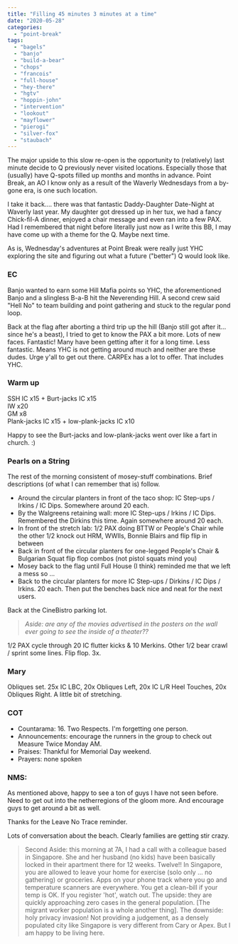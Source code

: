 ```yaml
---
title: "Filling 45 minutes 3 minutes at a time"
date: "2020-05-28"
categories: 
  - "point-break"
tags: 
  - "bagels"
  - "banjo"
  - "build-a-bear"
  - "chops"
  - "francois"
  - "full-house"
  - "hey-there"
  - "hgtv"
  - "hoppin-john"
  - "intervention"
  - "lookout"
  - "mayflower"
  - "pierogi"
  - "silver-fox"
  - "staubach"
---
```


The major upside to this slow re-open is the opportunity to (relatively) last minute decide to Q previously never visited locations. Especially those that (usually) have Q-spots filled up months and months in advance. Point Break, an AO I know only as a result of the Waverly Wednesdays from a by-gone era, is one such location.

I take it back.... there was that fantastic Daddy-Daughter Date-Night at Waverly last year. My daughter got dressed up in her tux, we had a fancy Chick-fil-A dinner, enjoyed a chair message and even ran into a few PAX. Had I remembered that night before literally just now as I write this BB, I may have come up with a theme for the Q. Maybe next time.

As is, Wednesday's adventures at Point Break were really just YHC exploring the site and figuring out what a future ("better") Q would look like.

### EC

Banjo wanted to earn some Hill Mafia points so YHC, the aforementioned Banjo and a slingless B-a-B hit the Neverending Hill. A second crew said "Hell No" to team building and point gathering and stuck to the regular pond loop.

Back at the flag after aborting a third trip up the hill (Banjo still got after it... since he's a beast), I tried to get to know the PAX a bit more. Lots of new faces. Fantastic! Many have been getting after it for a long time. Less fantastic. Means YHC is not getting around much and neither are these dudes. Urge y'all to get out there. CARPEx has a lot to offer. That includes YHC.

### Warm up

SSH IC x15 + Burt-jacks IC x15  
IW x20  
GM x8  
Plank-jacks IC x15 + low-plank-jacks IC x10

Happy to see the Burt-jacks and low-plank-jacks went over like a fart in church. :)

### Pearls on a String

The rest of the morning consistent of mosey-stuff combinations. Brief descriptions (of what I can remember that is) follow.

- Around the circular planters in front of the taco shop: IC Step-ups / Irkins / IC Dips. Somewhere around 20 each.
- By the Walgreens retaining wall: more IC Step-ups / Irkins / IC Dips. Remembered the Dirkins this time. Again somewhere around 20 each.
- In front of the stretch lab: 1/2 PAX doing BTTW or People's Chair while the other 1/2 knock out HRM, WWIIs, Bonnie Blairs and flip flip in between
- Back in front of the circular planters for one-legged People's Chair & Bulgarian Squat flip flop combos (not pistol squats mind you)
- Mosey back to the flag until Full House (I think) reminded me that we left a mess so ...
- Back to the circular planters for more IC Step-ups / Dirkins / IC Dips / Irkins. 20 each. Then put the benches back nice and neat for the next users.

Back at the CineBistro parking lot.

> _Aside: are any of the movies advertised in the posters on the wall ever going to see the inside of a theater??_

1/2 PAX cycle through 20 IC flutter kicks & 10 Merkins. Other 1/2 bear crawl / sprint some lines. Flip flop. 3x.

### Mary

Obliques set. 25x IC LBC, 20x Obliques Left, 20x IC L/R Heel Touches, 20x Obliques Right. A little bit of stretching.

### COT

- Countarama: 16. Two Respects. I'm forgetting one person.
- Announcements: encourage the runners in the group to check out Measure Twice Monday AM.
- Praises: Thankful for Memorial Day weekend.
- Prayers: none spoken

### NMS:

As mentioned above, happy to see a ton of guys I have not seen before. Need to get out into the netherregions of the gloom more. And encourage guys to get around a bit as well.

Thanks for the Leave No Trace reminder.

Lots of conversation about the beach. Clearly families are getting stir crazy.

> Second Aside: this morning at 7A, I had a call with a colleague based in Singapore. She and her husband (no kids) have been basically locked in their apartment there for 12 weeks. Twelve!! In Singapore, you are allowed to leave your home for exercise (solo only ... no gathering) or groceries. Apps on your phone track where you go and temperature scanners are everywhere. You get a clean-bill if your temp is OK. If you register 'hot', watch out. The upside: they are quickly approaching zero cases in the general population. \[The migrant worker population is a whole another thing\]. The downside: holy privacy invasion! Not providing a judgement, as a densely populated city like Singapore is very different from Cary or Apex. But I am happy to be living here.

